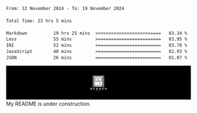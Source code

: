 <!--START_SECTION:waka-->

```txt
From: 12 November 2024 - To: 19 November 2024

Total Time: 23 hrs 5 mins

Markdown          19 hrs 25 mins  >>>>>>>>>>>>>>>>>>>>>====   83.34 %
Less              55 mins         >========================   03.95 %
INI               52 mins         >========================   03.78 %
JavaScript        40 mins         >========================   02.93 %
JSON              26 mins         =========================   01.87 %
```

<!--END_SECTION:waka-->

<img src="https://raw.githubusercontent.com/n3xta/image-hosting/main/img/202411032331174.png"/>
My README is under construction. 
